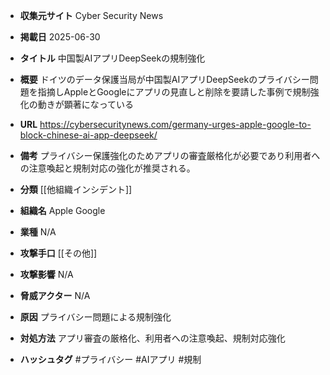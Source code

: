 - **収集元サイト**
Cyber Security News

- **掲載日**
2025-06-30

- **タイトル**
中国製AIアプリDeepSeekの規制強化

- **概要**
ドイツのデータ保護当局が中国製AIアプリDeepSeekのプライバシー問題を指摘しAppleとGoogleにアプリの見直しと削除を要請した事例で規制強化の動きが顕著になっている

- **URL**
https://cybersecuritynews.com/germany-urges-apple-google-to-block-chinese-ai-app-deepseek/

- **備考**
プライバシー保護強化のためアプリの審査厳格化が必要であり利用者への注意喚起と規制対応の強化が推奨される。

- **分類**
[[他組織インシデント]]

- **組織名**
Apple Google

- **業種**
N/A

- **攻撃手口**
[[その他]]

- **攻撃影響**
N/A

- **脅威アクター**
N/A

- **原因**
プライバシー問題による規制強化

- **対処方法**
アプリ審査の厳格化、利用者への注意喚起、規制対応強化

- **ハッシュタグ**
#プライバシー #AIアプリ #規制
